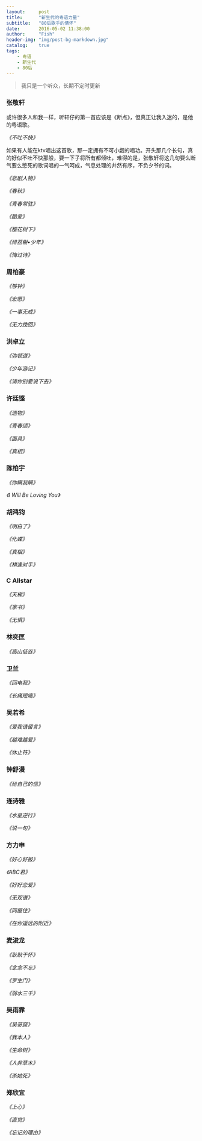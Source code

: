 ```yaml
---
layout:     post
title:      "新生代的粤语力量"
subtitle:   "80后歌手的情怀"
date:       2016-05-02 11:38:00
author:     "Fish"
header-img: "img/post-bg-markdown.jpg"
catalog:    true
tags:
    - 粤语
    - 新生代
    - 80后
---
```


> 我只是一个听众，长期不定时更新

### **张敬轩**

或许很多人和我一样，听轩仔的第一首应该是《断点》，但真正让我入迷的，是他的粤语歌。

*《不吐不快》*

如果有人能在ktv唱出这首歌，那一定拥有不可小觑的唱功。开头那几个长句，真的好似不吐不快那般，要一下子将所有都倾吐，难得的是，张敬轩将这几句要么断气要么憋死的歌词唱的一气呵成，气息处理的井然有序，不负夕爷的词。

*《悲剧人物》*

*《春秋》*

*《青春常驻》*

*《酷爱》*

*《樱花树下》*

*《绯荔榭•少年》*

*《悔过诗》*

### **周柏豪**

*《够钟》*

*《宏愿》*

*《一事无成》*

*《无力挽回》*

### **洪卓立**

*《弥顿道》*

*《少年游记》*

*《请你别要说下去》*

### **许廷铿**

*《遗物》*

*《青春颂》*

*《面具》*

*《真相》*

### **陈柏宇**

*《你瞒我瞒》*

*《I Will Be Loving You》*

### **胡鸿钧**

*《明白了》*

*《化蝶》*

*《真相》*

*《棋逢对手》*

### **C Allstar**

*《天梯》*

*《家书》*

*《无惧》*

### **林奕匡**

*《高山低谷》*

### **卫兰**

*《回电我》*

*《长痛短痛》*

### **吴若希**

*《爱我请留言》*

*《越难越爱》*

*《休止符》*

### **钟舒漫**

*《给自己的信》*

### **连诗雅**

*《水星逆行》*

*《说一句》*

### **方力申**

*《好心好报》*

*《ABC君》*

*《好好恋爱》*

*《无双谱》*

*《同屋住》*

*《在你遥远的附近》*

### **麦浚龙**

*《耿耿于怀》*

*《念念不忘》*

*《罗生门》*

*《弱水三千》*

### **吴雨霏**

*《吴哥窟》*

*《我本人》*

*《生命树》*

*《人非草木》*

*《杀她死》*

### **郑欣宜**

*《上心》*

*《直觉》*

*《忘记的理由》*